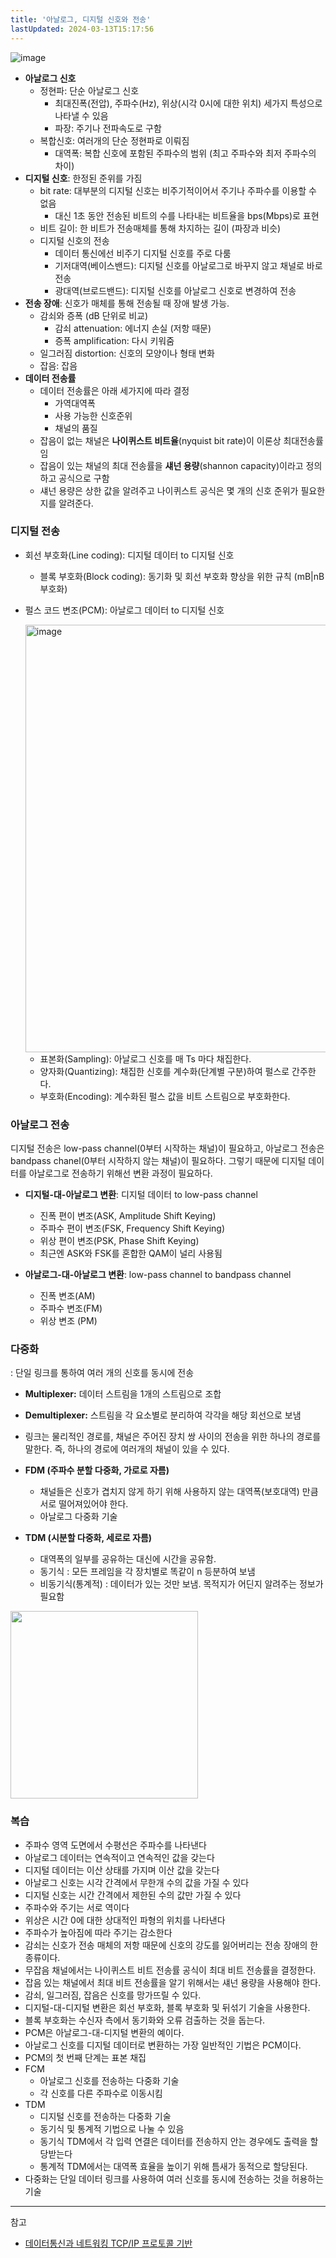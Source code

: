 ```yaml
---
title: '아날로그, 디지털 신호와 전송'
lastUpdated: 2024-03-13T15:17:56
---
```


![image](https://github.com/rlaisqls/rlaisqls/assets/81006587/6a6ec1dc-b675-470d-b85c-148c29ffb7d2)

- **아날로그 신호**
    - 정현파: 단순 아날로그 신호
      - 최대진폭(전압), 주파수(Hz), 위상(시각 0시에 대한 위치) 세가지 특성으로 나타낼 수 있음
      - 파장: 주기나 전파속도로 구함
    - 복합신호: 여러개의 단순 정현파로 이뤄짐
      - 대역폭: 복합 신호에 포함된 주파수의 범위 (최고 주파수와 최저 주파수의 차이)
- **디지털 신호**: 한정된 준위를 가짐
    - bit rate: 대부분의 디지털 신호는 비주기적이어서 주기나 주파수를 이용할 수 없음
        - 대신 1초 동안 전송된 비트의 수를 나타내는 비트율을 bps(Mbps)로 표현
    - 비트 길이: 한 비트가 전송매체를 통해 차지하는 길이 (파장과 비슷)
    - 디지털 신호의 전송
        - 데이터 통신에선 비주기 디지털 신호를 주로 다룸
        - 기저대역(베이스밴드): 디지털 신호를 아날로그로 바꾸지 않고 채널로 바로 전송
        - 광대역(브로드밴드): 디지털 신호를 아날로그 신호로 변경하여 전송
- **전송 장애**: 신호가 매체를 통해 전송될 때 장애 발생 가능.
    - 감쇠와 증폭 (dB 단위로 비교)
        - 감쇠 attenuation: 에너지 손실 (저항 때문)
        - 증폭 amplification: 다시 키워줌
    - 일그러짐 distortion: 신호의 모양이나 형태 변화
    - 잡음: 잡음
- **데이터 전송률**
    - 데이터 전송률은 아래 세가지에 따라 결정
        - 가역대역폭
        - 사용 가능한 신호준위
        - 채널의 품질
    - 잡음이 없는 채널은 **나이퀴스트 비트율**(nyquist bit rate)이 이론상 최대전송률임
    - 잡음이 있는 채널의 최대 전송률을 **섀넌 용량**(shannon capacity)이라고 정의하고 공식으로 구함
    - 섀넌 용량은 상한 값을 알려주고 나이퀴스트 공식은 몇 개의 신호 준위가 필요한지를 알려준다.

### 디지털 전송

- 회선 부호화(Line coding): 디지털 데이터 to 디지털 신호
  - 블록 부호화(Block coding): 동기화 및 회선 부호화 향상을 위한 규칙 (mB|nB 부호화)
  
- 펄스 코드 변조(PCM): 아날로그 데이터 to 디지털 신호
  
    <img width="684" alt="image" src="https://github.com/rlaisqls/rlaisqls/assets/81006587/a41bd6b2-96af-46d7-af51-3f2b721f9b78">

  - 표본화(Sampling): 아날로그 신호를 매 Ts 마다 채집한다.
  - 양자화(Quantizing): 채집한 신호를 계수화(단계별 구분)하여 펄스로 간주한다.
  - 부호화(Encoding): 계수화된 펄스 값을 비트 스트림으로 부호화한다.

### 아날로그 전송

디지털 전송은 low-pass channel(0부터 시작하는 채널)이 필요하고, 아날로그 전송은 bandpass chanel(0부터 시작하지 않는 채널)이 필요하다. 그렇기 때문에 디지털 데이터를 아날로그로 전송하기 위해선 변환 과정이 필요하다.

- **디지털-대-아날로그 변환**: 디지털 데이터 to low-pass channel
    - 진폭 편이 변조(ASK, Amplitude Shift Keying)
    - 주파수 편이 변조(FSK, Frequency Shift Keying)
    - 위상 편이 변조(PSK, Phase Shift Keying)
    - 최근엔 ASK와 FSK를 혼합한 QAM이 널리 사용됨
  
- **아날로그-대-아날로그 변환**: low-pass channel to bandpass channel
    - 진폭 변조(AM)
    - 주파수 변조(FM)
    - 위상 변조 (PM)

### 다중화
: 단일 링크를 통하여 여러 개의 신호를 동시에 전송

- **Multiplexer:** 데이터 스트림을 1개의 스트림으로 조합
- **Demultiplexer:** 스트림을 각 요소별로 분리하여 각각을 해당 회선으로 보냄
- 링크는 물리적인 경로를, 채널은 주어진 장치 쌍 사이의 전송을 위한 하나의 경로를 말한다. 
    즉, 하나의 경로에 여러개의 채널이 있을 수 있다.

- **FDM (주파수 분할 다중화, 가로로 자름)**
    - 채널들은 신호가 겹치지 않게 하기 위해 사용하지 않는 대역폭(보호대역) 만큼 서로 떨어져있어야 한다.
    - 아날로그 다중화 기술
- **TDM (시분할 다중화, 세로로 자름)**
    - 대역폭의 일부를 공유하는 대신에 시간을 공유함.
    - 동기식 : 모든 프레임을 각 장치별로 똑같이 n 등분하여 보냄
    - 비동기식(통계적) : 데이터가 있는 것만 보냄. 목적지가 어딘지 알려주는 정보가 필요함

<img src="https://github.com/rlaisqls/rlaisqls/assets/81006587/d0792b01-e585-4208-bf66-b6749b42c12e" height=300px>

### 복습

- 주파수 영역 도면에서 수평선은 주파수를 나타낸다
- 아날로그 데이터는 연속적이고 연속적인 값을 갖는다
- 디지털 데이터는 이산 상태를 가지며 이산 값을 갖는다
- 아날로그 신호는 시각 간격에서 무한개 수의 값을 가질 수 있다
- 디지털 신호는 시간 간격에서 제한된 수의 값만 가질 수 있다
- 주파수와 주기는 서로 역이다
- 위상은 시간 0에 대한 상대적인 파형의 위치를 나타낸다
- 주파수가 높아짐에 따라 주기는 감소한다
- 감쇠는 신호가 전송 매체의 저항 때문에 신호의 강도를 잃어버리는 전송 장애의 한 종류이다.
- 무잡음 채널에서는 나이퀴스트 비트 전송률 공식이 최대 비트 전송률을 결정한다.
- 잡음 있는 채널에서 최대 비트 전송률을 알기 위해서는 섀넌 용량을 사용해야 한다.
- 감쇠, 일그러짐, 잡음은 신호를 망가뜨릴 수 있다.
- 디지털-대-디지털 변환은 회선 부호화, 블록 부호화 및 뒤섞기 기술을 사용한다.
- 블록 부호화는 수신자 측에서 동기화와 오류 검출하는 것을 돕는다.
- PCM은 아날로그-대-디지털 변환의 예이다.
- 아날로그 신호를 디지털 데이터로 변환하는 가장 일반적인 기법은 PCM이다.
- PCM의 첫 번째 단계는 표본 채집
- FCM
    - 아날로그 신호를 전송하는 다중화 기술
    - 각 신호를 다른 주파수로 이동시킴
- TDM
    - 디지털 신호를 전송하는 다중화 기술
    - 동기식 및 통계적 기법으로 나눌 수 있음
    - 동기식 TDM에서 각 입력 연결은 데이터를 전송하지 안는 경우에도 출력을 할당받는다
    - 통계적 TDM에서는 대역폭 효율을 높이기 위해 틈새가 동적으로 할당된다.
- 다중화는 단일 데이터 링크를 사용하여 여러 신호를 동시에 전송하는 것을 허용하는 기술

---
참고
- [데이터통신과 네트워킹 TCP/IP 프로토콜 기반](https://product.kyobobook.co.kr/detail/S000001693780)
